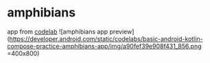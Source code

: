 # amphibians
app from [codelab](https://developer.android.com/codelabs/basic-android-kotlin-compose-practice-amphibians-app)
![amphibians app preview](https://developer.android.com/static/codelabs/basic-android-kotlin-compose-practice-amphibians-app/img/a90fef39e908f431_856.png =400x800)
